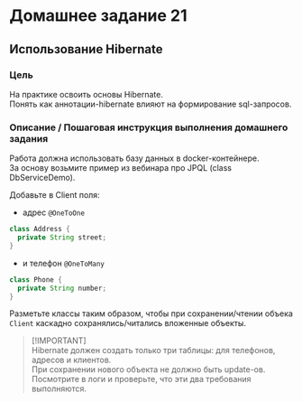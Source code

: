 # Домашнее задание 21

## Использование Hibernate

### Цель

На практике освоить основы Hibernate.\
Понять как аннотации-hibernate влияют на формирование sql-запросов.

### Описание / Пошаговая инструкция выполнения домашнего задания

Работа должна использовать базу данных в docker-контейнере.\
За основу возьмите пример из вебинара про JPQL (class DbServiceDemo).

Добавьте в Client поля:

- адрес `@OneToOne`

```java
class Address {
  private String street;
}
   ```

- и телефон `@OneToMany`

```java
class Phone {
  private String number;
}
```

Разметьте классы таким образом, чтобы при сохранении/чтении объека `Client` каскадно сохранялись/читались вложенные
объекты.

> [!IMPORTANT]\
> Hibernate должен создать только три таблицы: для телефонов, адресов и клиентов.\
> При сохранении нового объекта не должно быть update-ов.\
> Посмотрите в логи и проверьте, что эти два требования выполняются.